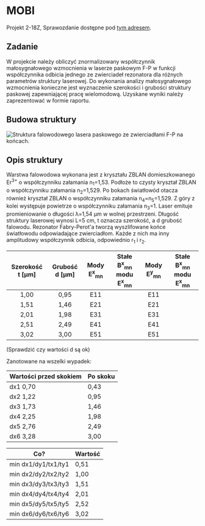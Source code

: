 # MOBI
Projekt 2-18Z,
Sprawozdanie dostępne pod [tym adresem](https://docs.google.com/document/d/1M5NSKCE3gOpBNNCxpjxObYETXZ9SFgV7HhfA5JLf4mE/edit?usp=sharing).
## Zadanie
W projekcie należy obliczyć znormalizowany współczynnik małosygnałowego wzmocnienia w laserze paskowym F-P w funkcji współczynnika odbicia jednego ze zwierciadeł rezonatora dla różnych parametrów struktury laserowej. Do wykonania analizy małosygnałowego wzmocnienia konieczne jest wyznaczenie szerokości i grubości struktury paskowej zapewniającej pracę wielomodową. Uzyskane wyniki należy zaprezentować w formie raportu.

## Budowa struktury

![Struktura falowodowego lasera paskowego ze zwierciadłami F-P na końcach.](https://raw.githubusercontent.com/mwolodzk/MOBI/master/img/Budowa_struktury.png)

## Opis struktury
Warstwa falowodowa wykonana jest z kryształu ZBLAN domieszkowanego Er<sup>3+</sup> o współczynniku załamania n<sub>1</sub>=1,53. Podłoże to czysty kryształ ZBLAN o współczynniku załamania n<sub>2</sub>=1,529. Po bokach światłowód otacza również kryształ ZBLAN o współczynniku załamania n<sub>4</sub>=n<sub>5</sub>=1,529. Z góry z kolei występuje powietrze o współczynniku załamania n<sub>3</sub>=1. Laser emituje promieniowanie o długości &lambda;=1,54 &micro;m w wolnej przestrzeni. Długość struktury laserowej wynosi L=5 cm, t oznacza szerokość, a d grubość falowodu. Rezonator Fabry-Perot'a tworzą wyszlifowane końce światłowodu odpowiadające zwierciadłom. Każde z nich ma inny amplitudowy współczynnik odbicia, odpowiednio r<sub>1</sub> i r<sub>2</sub>.

| Szerokość t [&mu;m] | Grubość d [&mu;m] | Mody E<sup>x</sup><sub>mn</sub> | Stałe B<sup>x</sup><sub>mn</sub> modu E<sup>x</sup><sub>mn</sub>| Mody E<sup>y</sup><sub>mn</sub> | Stałe  B<sup>x</sup><sub>mn</sub> modu E<sup>x</sup><sub>mn</sub>|
|:----------------:|:--------------:|:---------:|:-------------------:|:---------:|:--------------------:|
|        1,00      |       0,95     |      E11  |                     |      E11  |                      |
|        1,51      |       1,46     |      E21  |                     |      E21  |                      |
|        2,01      |       1,98     |      E31  |                     |      E31  |                      |
|        2,51      |       2,49     |      E41  |                     |      E41  |                      |
|        3,02      |       3,00     |      E51  |                     |      E51  |                      |
                          
(Sprawdzić czy wartości d są ok)


Zanotowane na wszelki wypadek:

|Wartości przed skokiem|Po skoku|
|----------------------|--------|
|dx1 0,70              |   0,43 |
|dx2 1,22              |   0,95 |
|dx3 1,73              |   1,46 |
|dx4 2,25              |   1,98 |
|dx5 2,76              |   2,49 |
|dx6 3,28              |   3,00 |

|Co?                    | Wartość|
|-----------------------|--------|
|min dx1/dy1/tx1/ty1    |   0,51 |
|min dx2/dy2/tx2/ty2    |   1,00 |
|min dx3/dy3/tx3/ty3    |   1,51 |
|min dx4/dy4/tx4/ty4    |   2,01 |
|min dx5/dy5/tx5/ty5    |   2,52 |
|min dx6/dy6/tx6/ty6    |   3,02 |

